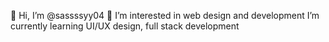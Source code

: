  👋 Hi, I’m @sassssyy04
 👀 I’m interested in web design and development
 I’m currently learning UI/UX design, full stack development


<!---
sassssyy04/sassssyy04 is a ✨ special ✨ repository because its `README.md` (this file) appears on your GitHub profile.
You can click the Preview link to take a look at your changes.
--->

